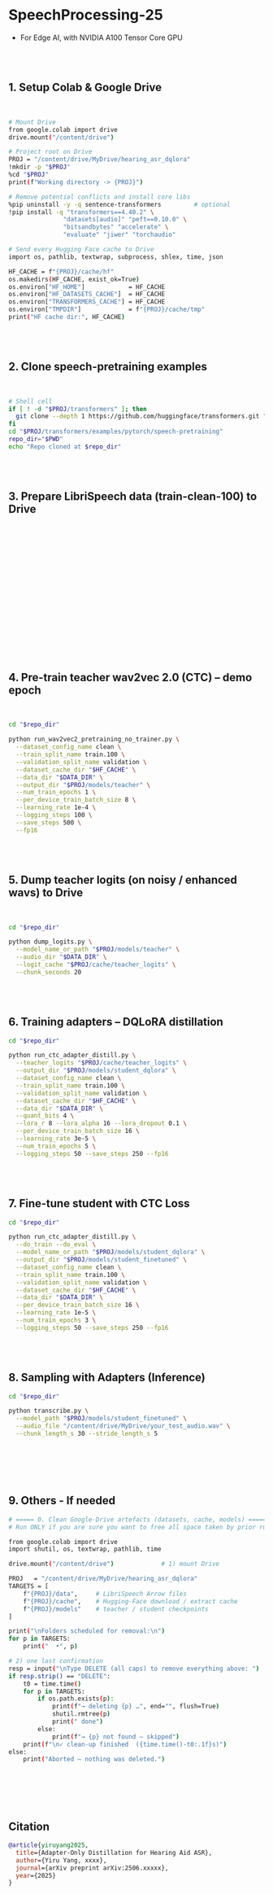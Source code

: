 # SpeechProcessing-25

- For Edge AI, with NVIDIA A100 Tensor Core GPU

<br><br>

## 1. Setup Colab & Google Drive

<br>

```bash
# Mount Drive
from google.colab import drive
drive.mount("/content/drive")

# Project root on Drive
PROJ = "/content/drive/MyDrive/hearing_asr_dqlora"
!mkdir -p "$PROJ"
%cd "$PROJ"
print(f"Working directory -> {PROJ}")

# Remove potential conflicts and install core libs
%pip uninstall -y -q sentence-transformers         # optional
!pip install -q "transformers==4.40.2" \
               "datasets[audio]" "peft==0.10.0" \
               "bitsandbytes" "accelerate" \
               "evaluate" "jiwer" "torchaudio"

# Send every Hugging Face cache to Drive
import os, pathlib, textwrap, subprocess, shlex, time, json

HF_CACHE = f"{PROJ}/cache/hf"
os.makedirs(HF_CACHE, exist_ok=True)
os.environ["HF_HOME"]            = HF_CACHE
os.environ["HF_DATASETS_CACHE"]  = HF_CACHE
os.environ["TRANSFORMERS_CACHE"] = HF_CACHE
os.environ["TMPDIR"]             = f"{PROJ}/cache/tmp"
print("HF cache dir:", HF_CACHE)
```

<br><br>


## 2. Clone speech-pretraining examples

<br>

```bash
# Shell cell
if [ ! -d "$PROJ/transformers" ]; then
  git clone --depth 1 https://github.com/huggingface/transformers.git "$PROJ/transformers"
fi
cd "$PROJ/transformers/examples/pytorch/speech-pretraining"
repo_dir="$PWD"
echo "Repo cloned at $repo_dir"
```

<br><br>

## 3. Prepare LibriSpeech data (train-clean-100) to Drive

<br>

```bash



```


<br><br>

```bash




```

<br><br>


```bash



```

<br><br>


## 4. Pre-train teacher wav2vec 2.0 (CTC) – demo epoch

<br>

```bash
cd "$repo_dir"

python run_wav2vec2_pretraining_no_trainer.py \
  --dataset_config_name clean \
  --train_split_name train.100 \
  --validation_split_name validation \
  --dataset_cache_dir "$HF_CACHE" \
  --data_dir "$DATA_DIR" \
  --output_dir "$PROJ/models/teacher" \
  --num_train_epochs 1 \
  --per_device_train_batch_size 8 \
  --learning_rate 1e-4 \
  --logging_steps 100 \
  --save_steps 500 \
  --fp16
```

<br><br>

## 5. Dump teacher logits (on noisy / enhanced wavs) to Drive

<br>

```bash
cd "$repo_dir"

python dump_logits.py \
  --model_name_or_path "$PROJ/models/teacher" \
  --audio_dir "$DATA_DIR" \
  --logit_cache "$PROJ/cache/teacher_logits" \
  --chunk_seconds 20
```

<br><br>

## 6. Training adapters – DQLoRA distillation

```bash
cd "$repo_dir"

python run_ctc_adapter_distill.py \
  --teacher_logits "$PROJ/cache/teacher_logits" \
  --output_dir "$PROJ/models/student_dqlora" \
  --dataset_config_name clean \
  --train_split_name train.100 \
  --validation_split_name validation \
  --dataset_cache_dir "$HF_CACHE" \
  --data_dir "$DATA_DIR" \
  --quant_bits 4 \
  --lora_r 8 --lora_alpha 16 --lora_dropout 0.1 \
  --per_device_train_batch_size 16 \
  --learning_rate 3e-5 \
  --num_train_epochs 5 \
  --logging_steps 50 --save_steps 250 --fp16
```

<br><br>

## 7. Fine-tune student with CTC Loss

```bash
cd "$repo_dir"

python run_ctc_adapter_distill.py \
  --do_train --do_eval \
  --model_name_or_path "$PROJ/models/student_dqlora" \
  --output_dir "$PROJ/models/student_finetuned" \
  --dataset_config_name clean \
  --train_split_name train.100 \
  --validation_split_name validation \
  --dataset_cache_dir "$HF_CACHE" \
  --data_dir "$DATA_DIR" \
  --per_device_train_batch_size 16 \
  --learning_rate 1e-5 \
  --num_train_epochs 3 \
  --logging_steps 50 --save_steps 250 --fp16
```

<br><br>

## 8. Sampling with Adapters (Inference)

```bash
cd "$repo_dir"

python transcribe.py \
  --model_path "$PROJ/models/student_finetuned" \
  --audio_file "/content/drive/MyDrive/your_test_audio.wav" \
  --chunk_length_s 30 --stride_length_s 5
```

<br><br><br><br>



## 9. Others - If needed

```bash
# ===== 0. Clean Google-Drive artefacts (datasets, cache, models) =====
# Run ONLY if you are sure you want to free all space taken by prior runs

from google.colab import drive
import shutil, os, textwrap, pathlib, time

drive.mount("/content/drive")             # 1) mount Drive

PROJ   = "/content/drive/MyDrive/hearing_asr_dqlora"
TARGETS = [
    f"{PROJ}/data",     # LibriSpeech Arrow files
    f"{PROJ}/cache",    # Hugging-Face download / extract cache
    f"{PROJ}/models"    # teacher / student checkpoints
]

print("\nFolders scheduled for removal:\n")
for p in TARGETS:
    print("  •", p)

# 2) one last confirmation
resp = input("\nType DELETE (all caps) to remove everything above: ")
if resp.strip() == "DELETE":
    t0 = time.time()
    for p in TARGETS:
        if os.path.exists(p):
            print(f"→ deleting {p} …", end="", flush=True)
            shutil.rmtree(p)
            print(" done")
        else:
            print(f"→ {p} not found – skipped")
    print(f"\n✓ clean-up finished  ({time.time()-t0:.1f}s)")
else:
    print("Aborted – nothing was deleted.")
```

<br><br><br><br>


## Citation

```bib
@article{yiruyang2025,
  title={Adapter-Only Distillation for Hearing Aid ASR},
  author={Yiru Yang, xxxx},
  journal={arXiv preprint arXiv:2506.xxxxx},
  year={2025}
}
```

<br><br>

